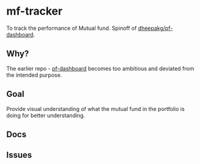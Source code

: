 # mf-tracker



To track the performance of Mutual fund.  Spinoff of [dheepakg/pf-dashboard](https://github.com/dheepakg/pf-dashboard). 

## Why?
The earlier repo - [pf-dashboard](https://github.com/dheepakg/pf-dashboard) becomes too ambitious and deviated from the intended purpose.

## Goal
Provide visual understanding of what the mutual fund in the portfolio is doing for better understanding.

## Docs


## Issues



